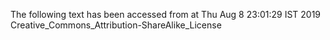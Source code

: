 The following text has been accessed from at Thu Aug 8 23:01:29 IST 2019
Creative_Commons_Attribution-ShareAlike_License
